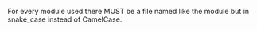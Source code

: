 For every module used there MUST be a file named like the module but in snake_case instead of CamelCase.